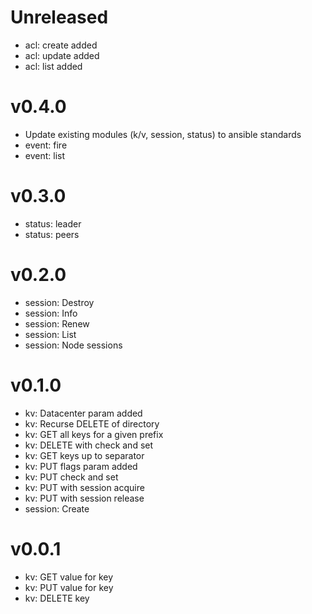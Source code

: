 # Unreleased

- acl: create added
- acl: update added
- acl: list added

# v0.4.0

- Update existing modules (k/v, session, status) to ansible standards
- event: fire
- event: list

# v0.3.0

* status: leader
* status: peers

# v0.2.0

* session: Destroy
* session: Info
* session: Renew
* session: List
* session: Node sessions

# v0.1.0

* kv: Datacenter param added
* kv: Recurse DELETE of directory
* kv: GET all keys for a given prefix
* kv: DELETE with check and set
* kv: GET keys up to separator
* kv: PUT flags param added
* kv: PUT check and set
* kv: PUT with session acquire
* kv: PUT with session release
* session: Create

# v0.0.1

* kv: GET value for key
* kv: PUT value for key
* kv: DELETE key

